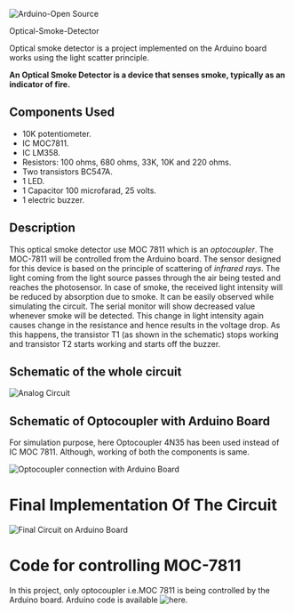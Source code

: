 ![Arduino-Open Source](Schematics/Banner.png)

 Optical-Smoke-Detector

Optical smoke detector is a project implemented on the Arduino board works using the light scatter principle.

**An Optical Smoke Detector is a device that senses smoke, typically as an indicator of fire.**

## Components Used
* 10K potentiometer.
* IC MOC7811.
* IC LM358.
* Resistors: 100 ohms, 680 ohms, 33K, 10K and 220 ohms.
* Two transistors BC547A.
* 1 LED.
* 1 Capacitor 100 microfarad, 25 volts.
* 1 electric buzzer.

## Description

This optical smoke detector use MOC 7811 which is an *optocoupler*. The MOC-7811 will be controlled from the Arduino board. The sensor designed for this device is based on the principle of scattering of *infrared rays*. The light coming from the light source passes through the air being tested and reaches the photosensor. In case of smoke, the received light intensity will be reduced by absorption due to smoke. It can be easily observed while simulating the circuit. The serial monitor will show decreased value whenever smoke will be detected. This change in light intensity again causes change in the resistance and hence results in the voltage drop. As this happens, the transistor T1 (as shown in the schematic) stops working and transistor T2 starts working and starts off the buzzer.


## Schematic of the whole circuit
![Analog Circuit](Schematics/Sch1.png)

## Schematic of Optocoupler with Arduino Board
For simulation purpose, here Optocoupler 4N35 has been used instead of IC MOC 7811. Although, working of both the components is same.

![Optocoupler connection with Arduino Board](Schematics/Sch2.png)

# Final Implementation Of The Circuit

![Final Circuit on Arduino Board](Schematics/Sch3.png)

# Code for controlling MOC-7811
In this project, only optocoupler i.e.MOC 7811 is being controlled by the Arduino board. Arduino code is available ![here](code/smoke.ino).
